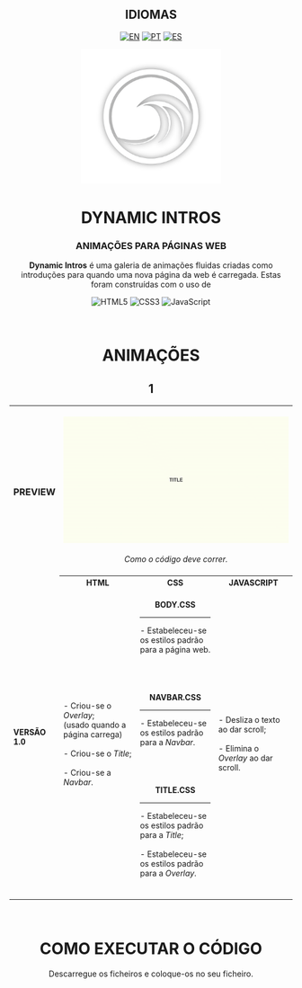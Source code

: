 <!-- LANGUAGES -->
<div align = "center">
  <h2>IDIOMAS</h2>
  
  [![EN](https://img.shields.io/badge/EN-white.svg)](https://github.com/HilFerr/DynamicIntros/blob/main/README.md) 
  [![PT](https://img.shields.io/badge/PT-white.svg)](https://github.com/HilFerr/DynamicIntros/blob/main/README-PT.md) 
  [![ES](https://img.shields.io/badge/ES-white.svg)](https://github.com/HilFerr/DynamicIntros/blob/main/README-ES.md)  
</div>

<!-- IMAGE -->
<div align = "center">
  <img src="img/logo.png" width="250px">
</div>

<!-- INTRO -->
<div align = "center">
  <h1>DYNAMIC INTROS</h1>
  <h3>ANIMAÇÕES PARA PÁGINAS WEB</h3>

<strong>Dynamic Intros</strong> é uma galeria de animações fluidas criadas como introduções para quando uma nova página da web é carregada.
  Estas foram construídas com o uso de

  ![HTML5](https://img.shields.io/badge/html-white.svg?style=for-the-badge&logo=html5&logoColor=0d1117)
  ![CSS3](https://img.shields.io/badge/css-white.svg?style=for-the-badge&logo=css3&logoColor=0d1117)
  ![JavaScript](https://img.shields.io/badge/JavaScript-white?style=for-the-badge&logo=javascript&logoColor=0d1117)
</div>

<br>

<!-- LOGS -->
<div align = "center">
  <!-- VERSIONS -->
  <h1>ANIMAÇÕES</h1>

<table>
  <h2>1</h2>
  
  <tr>
    <td><div align = "left"><h3>PREVIEW</h3></div></td>
    <td colspan="4" style="text-align: center;"><br><div align = "center"><img src="img/demonstration1.gif"><br><br><i>Como o código deve correr.<I><br><br></div></td>
  </tr>
      
  <tr>
    <td rowspan="2"><strong>VERSÃO 1.0</strong></td>
    <th style="text-align: center;"><strong>HTML</strong></th>
    <th style="text-align: center;"><strong>CSS</strong></th>
    <th style="text-align: center;"><strong>JAVASCRIPT</strong></th>
  </tr>
  
  <tr>
    <td width = "28.3%">
      <div style="vertical-align: top;">
        - Criou-se o <i>Overlay</i>; <br>
          (usado quando a página carrega) <br><br>
        - Criou-se o <i>Title</i>; <br><br>
        - Criou-se a <i>Navbar</i>.
      </div>
    </td>
    <td width = "28.3%">
      <br>
      <div align = "center"><strong>BODY.CSS</strong></div>
      <hr>
        - Estabeleceu-se os estilos padrão para a página web. <br><br>
      <br><br>
      <br>
      <div align = "center"><strong>NAVBAR.CSS</strong></div>
      <hr>
        - Estabeleceu-se os estilos padrão para a <i>Navbar</i>. <br><br>
      <br><br>
      <br>
      <div align = "center"><strong>TITLE.CSS</strong></div>
      <hr>
        - Estabeleceu-se os estilos padrão para a <i>Title</i>; <br><br>
        - Estabeleceu-se os estilos padrão para a <i>Overlay</i>.
      <br><br>
      <br>
    <td width = "28.3%">
      - Desliza o texto ao dar scroll; <br><br>
      - Elimina o <i>Overlay</i> ao dar scroll.
    </td>
  </tr>
</table>
</div>

<br>
<div align = "center">
  <h1>COMO EXECUTAR O CÓDIGO</h1>

  Descarregue os ficheiros e coloque-os no seu ficheiro.
</div>
